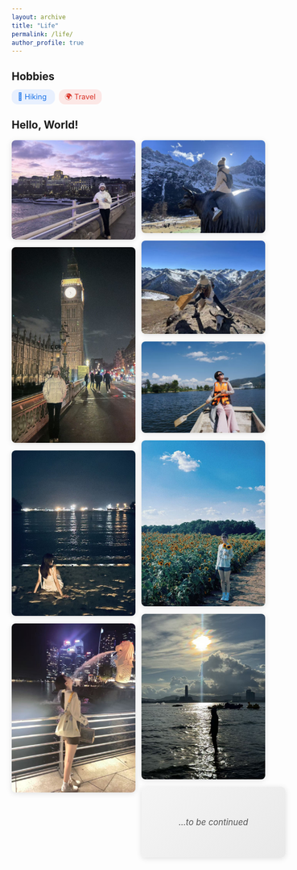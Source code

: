 ```yaml
---
layout: archive
title: "Life"
permalink: /life/
author_profile: true
---
```


## Hobbies

<p>
  <span style="background:#e8f0fe; color:#1a73e8; padding:6px 12px; border-radius:12px; margin-right:8px; font-size:1.05em;">
    🥾 Hiking
  </span>
  <span style="background:#fce8e6; color:#d93025; padding:6px 12px; border-radius:12px; margin-right:8px; font-size:1.05em;">
    🌍 Travel
  </span>
</p>


## Hello, World!

<!-- Masonry Photo Wall -->
<style>
  .masonry {
    column-count: 4;
    column-gap: 12px;
  }
  @media (max-width: 1024px) { .masonry { column-count: 2; } }
  @media (max-width: 640px)  { .masonry { column-count: 1; } }

  .masonry img,
  .masonry .continue-card {
    width: 100%;
    display: inline-block;
    margin: 0 0 12px;
    border-radius: 8px;
    box-shadow: 0 2px 12px rgba(0,0,0,0.12);
    break-inside: avoid;   /* 防止 Masonry 切断元素 */
  }

  .masonry img {
    height: auto;
    transition: transform 0.3s ease;
  }
  .masonry img:hover {
    transform: scale(1.05);
    z-index: 1;
  }

  .continue-card {
    background: linear-gradient(135deg, #f5f5f5, #e9e9e9);
    color: #555;
    font-size: 1.2em;
    font-style: italic;
    text-align: center;
    padding: 60px 20px;
    display: flex;
    align-items: center;
    justify-content: center;
    transition: transform 0.3s ease, box-shadow 0.3s ease;
  }
  .continue-card:hover {
    transform: scale(1.05);
    box-shadow: 0 6px 16px rgba(0,0,0,0.25);
  }
</style>

<div class="masonry">
  <img src="/images/UK1.jpg" alt="UK Travel 1">
  <img src="/images/UK2.jpg" alt="UK Travel 2">
  <img src="/images/SG1.jpg" alt="Singapore Travel 1">
  <img src="/images/SG2.jpg" alt="Singapore Travel 2">
  <img src="/images/1.jpg" alt="1">
  <img src="/images/2.jpg" alt="2">
  <img src="/images/3.jpg" alt="3">
  <img src="/images/4.jpg" alt="4">
  <img src="/images/5.jpg" alt="5">

  <!-- To be continued 卡片 -->
  <div class="continue-card">…to be continued</div>
</div>


<!-- ## Favorite Poetry

<p align="center" style="margin: 1em 0;">
  <span style="font-family: 'KaiTi','楷体',serif; font-size: 1.25em; line-height: 1.8;">
    竹杖芒鞋轻胜马，谁怕？一蓑烟雨任平生。
  </span><br/>
  <span style="color:#666; font-size: 0.95em;">—— 苏轼《定风波》</span><br/>
  <em style="color:#555; font-size: 0.95em;">
    "With cane and straw sandals I outpace a horse — why fear?<br/>
    In a raincloak, I take life as it comes."
  </em>
</p> -->

<!-- ---

*This page reflects my personal thoughts and experiences. I believe that sharing our journeys helps us connect with others and build a more understanding community.* -->

<!-- ## ✈️ Travel and Exploration

<style>
/* 双栏网格（小屏自动一栏） */
.travel-grid{
  display:grid;
  grid-template-columns:repeat(2, minmax(0,1fr));
  gap:12px;
  margin-bottom:20px;
}
@media (max-width: 720px){
  .travel-grid{ grid-template-columns:1fr; }
}

/* 卡片基础样式 */
.travel-card{
  border-radius:10px;
  padding:12px 14px;
  transition: box-shadow .25s ease, transform .25s ease;
}
.travel-card:hover{
  box-shadow:0 6px 14px rgba(0,0,0,0.12);
  transform: translateY(-1px);
}

/* 文本样式 */
.travel-card .place{
  font-size:1.02em;
  color:#333;
  margin-bottom:4px;
}
.travel-card .fact{
  color:#555;
  line-height:1.55;
}
</style>

### 🌍 Places I’ve Lived

<div class="travel-grid">

  <div class="travel-card" style="background:#e3f2fd;">
    <div class="place">Qingdao, China 🌊</div>
    <div class="fact">My hometown by the sea — amazing seafood, cool summers, and unforgettable memories.</div>
  </div>

  <div class="travel-card" style="background:#ffebee;">
    <div class="place">Chengdu, China 🌶️</div>
    <div class="fact">Best food in the world! I fell in love with hotpot while studying at Sichuan University.</div>
  </div>

  <div class="travel-card" style="background:#e8f5e9;">
    <div class="place">Atlanta, United States 🌳</div>
    <div class="fact">Often called a “forest city.” Discovered incredible Korean food in Duluth.</div>
  </div>

</div>

---

### 🌏 Countries I’ve Traveled To

<div class="travel-grid">

  <div class="travel-card" style="background:#f3e5f5;">
    <div class="place">United Kingdom ☔</div>
    <div class="fact">Rainy country, but I had the best weather during my visit — lucky me! Thanks, UK!</div>
  </div>

  <div class="travel-card" style="background:#fffde7;">
    <div class="place">Singapore 🔥</div>
    <div class="fact">Hot hot! And I even won 25 bucks in the casino — unforgettable trip.</div>
  </div>

</div> -->

